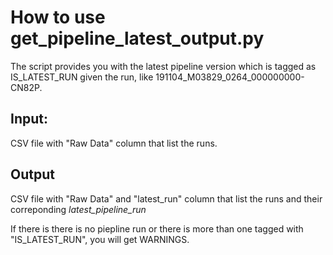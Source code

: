 # How to use get_pipeline_latest_output.py
The script provides you with the latest pipeline version which is tagged as IS_LATEST_RUN given the run, like 191104_M03829_0264_000000000-CN82P. 

## Input:
CSV file with "Raw Data" column that list the runs.

## Output 
CSV file with "Raw Data" and "latest_run" column that list the runs and their correponding *latest_pipeline_run* 

If there is there is no piepline run or there is more than one tagged with "IS_LATEST_RUN", you will get WARNINGS.
